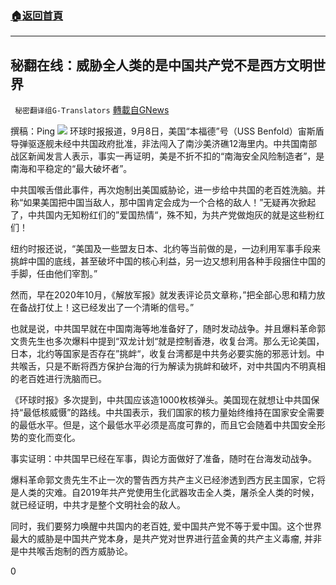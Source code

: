 ###  [:house:返回首頁](https://github.com/ourhimalayas/txt)
---


## 秘翻在线：威胁全人类的是中国共产党不是西方文明世界
` 秘密翻译组G-Translators` [轉載自GNews](https://gnews.org/zh-hans/1522342/)

撰稿：Ping
![](https://assets.gnews.org/wp-content/uploads/2021/09/Screenshot-2021-09-10-010554.jpg)
环球时报报道，9月8日，美国“本福德”号（USS Benfold）宙斯盾导弹驱逐舰未经中共国政府批准，非法闯入了南沙美济礁12海里内。中共国南部战区新闻发言人表示，事实一再证明，美是不折不扣的“南海安全风险制造者”，是南海和平稳定的“最大破坏者”。

中共国喉舌借此事件，再次炮制出美国威胁论，进一步给中共国的老百姓洗脑。并称“如果美国把中国当敌人，那中国肯定会成为一个合格的敌人！”无疑再次掀起了，中共国内无知粉红们的”爱国热情“，殊不知，为共产党做炮灰的就是这些粉红们！

纽约时报还说，“美国及一些盟友日本、北约等当前做的是，一边利用军事手段来挑衅中国的底线，甚至破坏中国的核心利益，另一边又想利用各种手段捆住中国的手脚，任由他们宰割。”

然而，早在2020年10月，《解放军报》就发表评论员文章称，”把全部心思和精力放在备战打仗上！这已经发出了一个清晰的信号。”

也就是说，中共国早就在中国南海等地准备好了，随时发动战争。并且爆料革命郭文贵先生也多次爆料中提到“双龙计划“就是控制香港，收复台湾。那么无论美国，日本，北约等国家是否存在”挑衅“，收复台湾都是中共务必要实施的邪恶计划。中共喉舌，只是不断将西方保护台海的行为解读为挑衅和破坏，对中共国内不明真相的老百姓进行洗脑而已。

《环球时报》多次提到，中共国应该造1000枚核弹头。美国现在就想让中共国保持“最低核威慑”的路线。中共国表示，我们国家的核力量始终维持在国家安全需要的最低水平。但是，这个最低水平必须是高度可靠的，而且它会随着中共国安全形势的变化而变化。

事实证明：中共国早已经在军事，舆论方面做好了准备，随时在台海发动战争。

爆料革命郭文贵先生不止一次的警告西方共产主义已经渗透到西方民主国家，它将是人类的灾难。自2019年共产党使用生化武器攻击全人类，屠杀全人类的时候，就已经证明，中共才是整个文明社会的敌人。

同时，我们要努力唤醒中共国内的老百姓, 爱中国共产党不等于爱中国。这个世界最大的威胁是中国共产党本身，是共产党对世界进行蓝金黄的共产主义毒瘤, 并非是中共喉舌炮制的西方威胁论。

0
